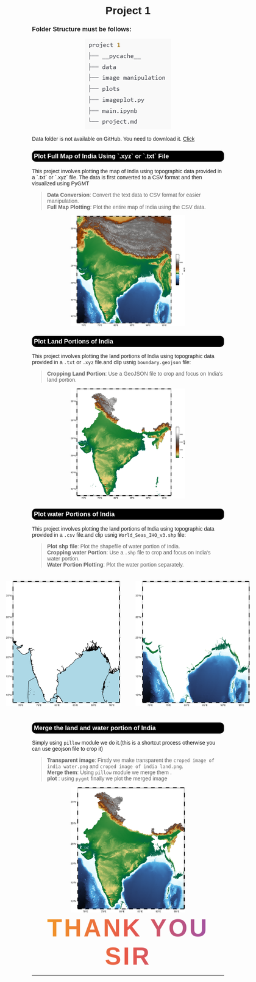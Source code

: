 <h1 style="text-align: center;">Project 1</h1>


### Folder Structure must be follows:

<!-- ![Folder Structure](./rough/image.png) -->
<div style="text-align: center;">
    <img src="./rough/image.png" alt="Folder Structure">
</div>
<p>Data folder is not available on GitHub. You need to download it.
<a href="https://drive.google.com/drive/folders/185s6GPg_lCsxFv08o4BXslnWhguH9wIt?usp=drive_link">Click</a>
</p>

<h3 style = "background-color :black; border-radius:10px; color :white; padding:5px;" >Plot Full Map of India Using `.xyz` or `.txt` File</h3>
This project involves plotting the map of India using topographic data provided in a `.txt` or `.xyz` file. The data is first converted to a CSV format and then visualized using PyGMT

> **Data Conversion**: Convert the text data to CSV format for easier manipulation.</br>
> **Full Map Plotting**: Plot the entire map of India using the CSV data.</br>

<div style="text-align: center; width:300px; margin: 0 auto;">
    <img src="./plots/Full image of india Topography.png" alt="Fo">
</div>
<!-- --------------------------------------------------------- -->
<h3 style = "background-color :black; border-radius:10px; color :white; padding:5px;" >Plot Land Portions of India</h3>

This project involves plotting the land portions of India using topographic data provided in a `.txt` or `.xyz` file.and clip usnig `boundary.geojson` file:

> **Cropping Land Portion**: Use a GeoJSON file to crop and focus on India's land portion.
<!-- 2. **Water Portion Plotting**: Plot the water portion separately. -->
<!-- 3. **Shapefile Integration**: Integrate shapefiles to enhance the map with additional geographical features. -->
<!-- 4. **Merging Plots**: Merge the land and water plots together. (Note: Nepal, China, Bhutan, and Bangladesh are not included in the plot.) -->
<div style="text-align: center; width:300px; margin: 0 auto;">
    <img src="./plots/croped image of india land.png" alt="land">
</div>
<!-- -------------------------------------------------------------- -->
<h3 style = "background-color :black; border-radius:10px; color :white; padding:5px;" >Plot water Portions of India</h3>

This project involves plotting the land portions of India using topographic data provided in a `.csv` file.and clip usnig `World_Seas_IHO_v3.shp` file:

> **Plot shp file**: Plot the shapefile of water portion of India.</br>
> **Cropping water Portion**: Use a `.shp` file to crop and focus on India's water portion.</br>
> **Water Portion Plotting**: Plot the water portion separately.
<!-- 3. **Shapefile Integration**: Integrate shapefiles to enhance the map with additional geographical features. -->
<!-- 4. **Merging Plots**: Merge the land and water plots together. (Note: Nepal, China, Bhutan, and Bangladesh are not included in the plot.) -->

<div style="text-align: center;justify-content:center; display:flex;width:300px;  margin: 0 auto;">
    <img style="padding:20px" src="./plots/croped image of india water.png" alt="water shape">
    <img style="padding:20px" src="./rough/output.png" alt="land">
</div>
<!-- ---------------------------------------------------------------------------------------------------------------------- -->
<h3 style = "background-color :black; border-radius:10px; color :white; padding:5px;" >Merge the land and water portion of India</h3>

Simply using `pillow` module we do it.(this is a shortcut process otherwise you can use geojson file to crop it)

> **Transparent image**: Firstly we make transparent the `croped image of india water.png` and `croped image of india land.png`.</br>
>**Merge them**: Using `pillow` module we merge them .</br>
>**plot** : using `pygmt` finally we plot the merged image</br>

<div style="text-align: center; width:300px; margin: 0 auto;">
    <img src="./rough/merged.png" alt="land">
</div>
<!DOCTYPE html>
<html lang="en">
<head>
  <meta charset="UTF-8">
  <meta name="viewport" content="width=device-width, initial-scale=1.0">
  <title>Thank You</title>
  <style>
    body {
      font-family: 'Arial', sans-serif;
      
    }

    .thank-you {
      text-align: center;
      animation: fadeIn 4s infinite ease-in-out;
    }

    .thank-you h1 {
      font-size: 4rem;
      margin: 0;
      letter-spacing: 5px;
      text-transform: uppercase;
      background: linear-gradient(90deg, #f39c12, #e74c3c, #8e44ad);
      -webkit-background-clip: text;
      -webkit-text-fill-color: transparent;
    }

    


    @keyframes fadeIn {
      0% {
        opacity: 0;
        transform: translateY(20px);
      }
      50% {
        opacity: 1;
        transform: translateY(0);
      }
      100% {
        opacity: 0;
        transform: translateY(20px);
      }
    }
  </style>
</head>
<body>
  <div class="thank-you">
    <h1>Thank You Sir</h1>
  </div>
</body>
</html>

---

